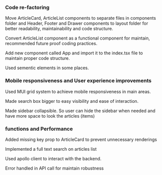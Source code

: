 ### Code re-factoring 
Move ArticleCard, ArticleList components to separate files in components folder and Header, Footer and Drawer components to layout folder for better readability, maintainability and code structure.

Convert ArticleList component as a functional component for maintain, recommended future proof coding practices.

Add new component called App and import it to the index.tsx file to maintain proper code structure. 

Used sementic elements in some places.

### Mobile responsiveness and User experience improvements
Used MUI grid system to achieve mobile responsiveness in main areas.

Made search box bigger to easy visibility and ease of interaction.

Made sidebar collapsible. So user can hide the sidebar when needed and have more space to look the articles (items)


### functions and Performance
Added missing key prop to ArticleCard to prevent unnecessary renderings

Implemented a full text search on articles list

Used apollo client to interact with the backend.

Error handled in API call for maintain robustness


